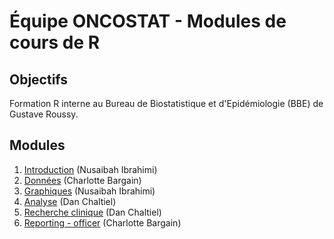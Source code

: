 # Équipe ONCOSTAT - Modules de cours de R

## Objectifs

Formation R interne au Bureau de Biostatistique et d'Epidémiologie (BBE) de Gustave Roussy.

## Modules

1)  [Introduction](modules/1_intro/) (Nusaibah Ibrahimi)
2)  [Données](modules/2_donnees/) (Charlotte Bargain)
3)  [Graphiques](modules/3_graphiques/) (Nusaibah Ibrahimi)
4)  [Analyse](modules/4_analyse/) (Dan Chaltiel)
5)  [Recherche clinique](modules/5_rech_clin/) (Dan Chaltiel)
6)  [Reporting - officer](modules/6_officer/) (Charlotte Bargain)
